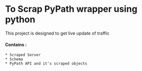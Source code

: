 # To Scrap PyPath wrapper using python

This project is designed to get live update of traffic

#### Contains :
    * Scraped Server
    * Schema
    * PyPath API and it's scraped objects